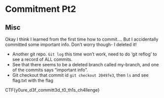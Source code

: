 # Commitment Pt2
## Misc

Okay I think I learned from the first time how to commit…. But I accidentally committed some important info. Don’t worry though- I deleted it! 


- Another git repo. `Git log` this time won’t work, need to do ‘git reflog’ to see a record of ALL commits. 
- See that there seems to be a deleted branch called my-branch, and one of the commits says “important info”. 
- Git checkout that commit id `git checkout 20497e3`, then `ls` and see flag.txt with the flag


CTF{y0ure_d3f_committ3d_t0_th1s_ch4llenge}

